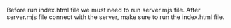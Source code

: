 Before run index.html file we must need to run server.mjs file.
After server.mjs file connect with the server, make sure to run the index.html file.
